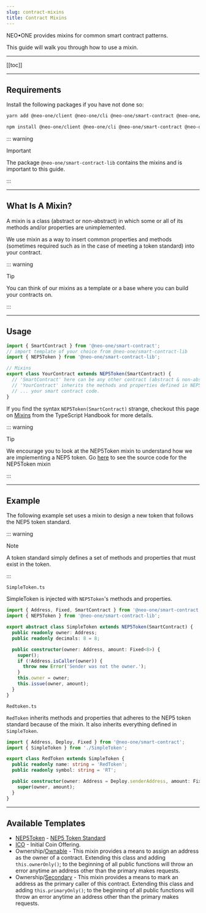 ```yaml
---
slug: contract-mixins
title: Contract Mixins
---
```


NEO•ONE provides mixins for common smart contract patterns.

This guide will walk you through how to use a mixin.

---

[[toc]]

---

## Requirements

Install the following packages if you have not done so:

```zsh
yarn add @neo-one/client @neo-one/cli @neo-one/smart-contract @neo-one/smart-contract-test @neo-one/smart-contract-lib @neo-one/smart-contract-typescript-plugin
```

```zsh
npm install @neo-one/client @neo-one/cli @neo-one/smart-contract @neo-one/smart-contract-test @neo-one/smart-contract-lib @neo-one/smart-contract-typescript-plugin
```

::: warning

Important

The package `@neo-one/smart-contract-lib` contains the mixins and is important to this guide.

:::

---

## What Is A Mixin?

A mixin is a class (abstract or non-abstract) in which some or all of its methods and/or properties are unimplemented.

We use mixin as a way to insert common properties and methods (sometimes required such as in the case of meeting a token standard) into your contract.

::: warning

Tip

You can think of our mixins as a template or a base where you can build your contracts on.

:::

---

## Usage

```typescript
import { SmartContract } from '@neo-one/smart-contract';
// import template of your choice from @neo-one/smart-contract-lib
import { NEP5Token } from '@neo-one/smart-contract-lib';

// Mixins
export class YourContract extends NEP5Token(SmartContract) {
  // 'SmartContract' here can be any other contract (abstract & non-abstract class) that extends SmartContract class
  // 'YourContract' inherits the methods and properties defined in NEP5TokenClass returned by NEP5Token
  // ... your smart contract code.
}
```

If you find the syntax `NEP5Token(SmartContract)` strange, checkout this page on [Mixins](https://www.typescriptlang.org/docs/handbook/mixins.html) from the TypeScript Handbook for more details.

::: warning

Tip

We encourage you to look at the NEP5Token mixin to understand how we are implementing a NEP5 token. Go [here](https://github.com/neo-one-suite/neo-one/blob/master-2.x/packages/neo-one-smart-contract-lib/src/NEP5Token.ts) to see the source code for the NEP5Token mixin

:::

---

## Example

The following example set uses a mixin to design a new token that follows the NEP5 token standard.

::: warning

Note

A token standard simply defines a set of methods and properties that must exist in the token.

:::

`SimpleToken.ts`

SimpleToken is injected with `NEP5Token`'s methods and properties.

```typescript
import { Address, Fixed, SmartContract } from '@neo-one/smart-contract';
import { NEP5Token } from '@neo-one/smart-contract-lib';

export abstract class SimpleToken extends NEP5Token(SmartContract) {
  public readonly owner: Address;
  public readonly decimals: 8 = 8;

  public constructor(owner: Address, amount: Fixed<8>) {
    super();
    if (!Address.isCaller(owner)) {
      throw new Error('Sender was not the owner.');
    }
    this.owner = owner;
    this.issue(owner, amount);
  }
}
```

`Redtoken.ts`

`RedToken` inherits methods and properties that adheres to the NEP5 token standard because of the mixin. It also inherits everything defined in `SimpleToken`.

```typescript
import { Address, Deploy, Fixed } from '@neo-one/smart-contract';
import { SimpleToken } from './SimpleToken';

export class RedToken extends SimpleToken {
  public readonly name: string = 'RedToken';
  public readonly symbol: string = 'RT';

  public constructor(owner: Address = Deploy.senderAddress, amount: Fixed<8> = 1_000_000_00000000) {
    super(owner, amount);
  }
}
```

---

## Available Templates

- [NEP5Token](https://github.com/neo-one-suite/neo-one/blob/master-2.x/packages/neo-one-smart-contract-lib/src/NEP5Token.ts) - [NEP5 Token Standard](https://docs.neo.org/tutorial/en-us/9-smartContract/What_is_nep5.html)
- [ICO](https://github.com/neo-one-suite/neo-one/blob/master-2.x/packages/neo-one-smart-contract-lib/src/ICO.ts) - Initial Coin Offering.
- Ownership/[Ownable](https://github.com/neo-one-suite/neo-one/blob/master-2.x/packages/neo-one-smart-contract-lib/src/ownership/Ownable.ts) - This mixin provides a means to assign an address as the owner of a contract. Extending this class and adding `this.ownerOnly()`; to the beginning of all public functions will throw an error anytime an address other than the primary makes requests.
- Ownership/[Secondary](https://github.com/neo-one-suite/neo-one/blob/master-2.x/packages/neo-one-smart-contract-lib/src/ownership/Secondary.ts) - This mixin provides a means to mark an address as the primary caller of this contract. Extending this class and adding `this.primaryOnly()`; to the beginning of all public functions will throw an error anytime an address other than the primary makes requests.

